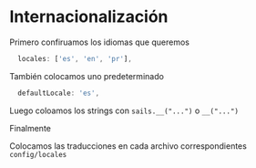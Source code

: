 # Internacionalización

Primero confiruamos los idiomas que queremos

```Javascript
  locales: ['es', 'en', 'pr'],
```

También colocamos uno predeterminado

```Javascript
  defaultLocale: 'es',
```

Luego coloamos los strings con `sails.__("...")` o `__("...")` 

Finalmente

Colocamos las traducciones en cada archivo correspondientes `config/locales`

